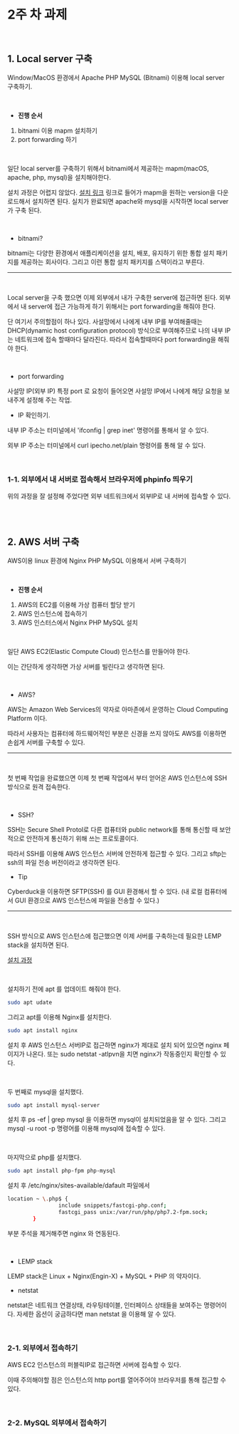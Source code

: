 # 2주 차 과제

<br/>

## 1. Local server 구축 

Window/MacOS 환경에서 Apache PHP MySQL (Bitnami) 이용해 local server 구축하기.

<br/>

- **진행 순서** 

1. bitnami 이용 mapm 설치하기
2. port forwarding 하기 

<br/>

일단 local server를 구축하기 위해서 bitnami에서 제공하는 mapm(macOS, apache, php, mysql)을 설치해야한다. 

설치 과정은 어렵지 않았다. [설치 링크](https://bitnami.com/stack/mamp/installer) 링크로 들어가 mapm을 원하는 version을 다운로드해서 설치하면 된다. 실치가 완료되면 apache와 mysql을 시작하면 local server가 구축 된다. 

<br/>

- bitnami?

bitnami는 다양한 환경에서 애플리케이션을 설치, 배포, 유지하기 위한 통합 설치 패키지를 제공하는 회사이다. 그리고 이런 통합 설치 패키지를 스택이라고 부른다. 

<hr/>

<br/>

Local server을 구축 했으면 이제 외부에서 내가 구축한 server에 접근하면 된다. 외부에서 내 server에 접근 가능하게 하기 위해서는 port forwarding을 해줘야 한다. 

단 여기서 주의할점이 하나 있다. 사설망에서 나에게 내부 IP를 부여해줄때는 DHCP(dynamic host configuration protocol) 방식으로 부여해주므로 나의 내부 IP는 네트워크에 접속 할때마다 달라진다. 따라서 접속할때마다 port forwarding을 해줘야 한다. 

<br/>

- port forwarding

사설망 IP(외부 IP) 특정 port 로 요청이 들어오면 사설망 IP에서 나에게 해당 요청을 보내주게 설정해 주는 작업.

- IP 확인하기.

내부 IP 주소는 터미널에서 'ifconfig | grep inet' 명령어를 통해서 알 수 있다. 

외부 IP 주소는 터미널에서 curl ipecho.net/plain 명령어를 통해 알 수 있다. 

<br/>

### 1-1. 외부에서 내 서버로 접속해서 브라우저에 phpinfo 띄우기

 위의 과정을 잘 설정해 주었다면 외부 네트워크에서 외부IP로 내 서버에 접속할 수 있다. 

<br/>

<br/>

## 2. AWS 서버 구축

AWS이용 linux 환경에 Nginx PHP MySQL 이용해서 서버 구축하기

<br/>

- **진행 순서**

1. AWS의 EC2를 이용해 가상 컴퓨터 할당 받기
2. AWS 인스턴스에 접속하기
3. AWS 인스터스에서 Nginx PHP MySQL 설치

<br/>

일단 AWS EC2(Elastic Compute Cloud) 인스턴스를 만들어야 한다. 

이는 간단하게 생각하면 가상 서버를 빌린다고 생각하면 된다. 

<br/>

- AWS?

AWS는 Amazon Web Services의 약자로 아마존에서 운영하는 Cloud Computing Platform 이다. 

따라서 사용자는 컴퓨터에 하드웨어적인 부분은 신경을 쓰지 않아도 AWS를 이용하면 손쉽게 서버를 구축할 수 있다. 

<hr/>

<br/>

첫 번째 작업을 완료했으면 이제 첫 번째 작업에서 부터 얻어온 AWS 인스턴스에 SSH 방식으로 원격 접속한다.  

<br/>

- SSH?

SSH는 Secure Shell Protol로 다른 컴퓨터와 public network를 통해 통신할 때 보안적으로 안전하게 통신하기 위해 쓰는 프로토콜이다. 

따라서 SSH를 이용해 AWS 인스턴스 서버에 안전하게 접근할 수 있다. 그리고 sftp는 ssh의 파일 전송 버전이라고 생각하면 된다. 

- Tip

Cyberduck을 이용하면 SFTP(SSH) 를 GUI 환경해서 할 수 있다. (내 로컬 컴퓨터에서 GUI 환경으로 AWS 인스턴스에 파일을 전송할 수 있다.)

<hr/>

<br/>

SSH 방식으로 AWS 인스턴스에 접근했으면 이제 서버를 구축하는데 필요한 LEMP stack을 설치하면 된다. 

 [설치 과정](https://www.digitalocean.com/community/tutorials/how-to-install-linux-nginx-mysql-php-lemp-stack-ubuntu-18-04)

<br/>

설치하기 전에 apt 를 업데이트 해줘야 한다. 

```bash
sudo apt udate
```

그리고 apt를 이용해 Nginx를 설치한다. 

```bash
sudo apt install nginx
```

설치 후 AWS 인스턴스 서버IP로 접근하면 nginx가 제대로 설치 되어 있으면 nginx 페이지가 나온다. 또는 sudo netstat -atlpvn을 치면 nginx가 작동중인지 확인할 수 있다. 

<br/>

두 번째로 mysql을 설치했다. 

```bash
sudo apt install mysql-server
```

설치 후 ps -ef | grep mysql 을 이용하면 mysql이 설치되었음을 알 수 있다. 그리고 mysql -u root -p 명령어를 이용해 mysql에 접속할 수 있다. 

<br/>

마지막으로 php를 설치했다. 

```bash
sudo apt install php-fpm php-mysql
```

설치 후 /etc/nginx/sites-available/dafault 파일에서 

```bash
location ~ \.php$ {
                include snippets/fastcgi-php.conf;
                fastcgi_pass unix:/var/run/php/php7.2-fpm.sock;
        }
```

부분 주석을 제거해주면 nginx 와 연동된다. 

<br/>

- LEMP stack

LEMP stack은 Linux + Nginx(Engin-X) + MySQL + PHP 의 약자이다. 

- netstat

netstat은 네트워크 연결상태, 라우팅테이블, 인터페이스 상태들을 보여주는 명령어이다. 자세한 옵션이 궁금하다면 man netstat 을 이용해 알 수 있다. 

<br/>

### 2-1. 외부에서 접속하기

AWS EC2 인스턴스의 퍼블릭IP로 접근하면 서버에 접속할 수 있다. 

이때 주의해야할 점은 인스턴스의 http port를 열어주어야 브라우저를 통해 접근할 수 있다. 

<br/>

### 2-2. MySQL 외부에서 접속하기


